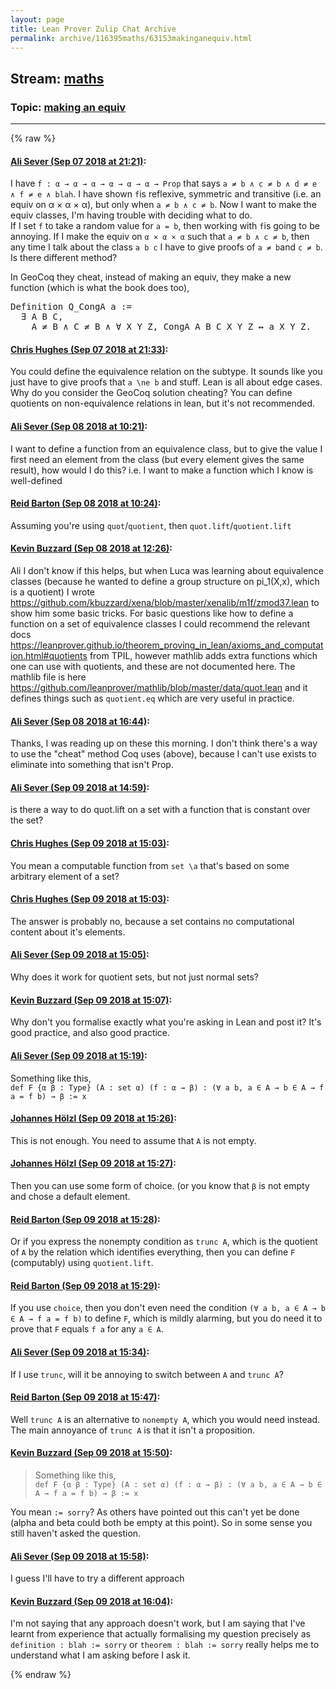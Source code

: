 ```yaml
---
layout: page
title: Lean Prover Zulip Chat Archive 
permalink: archive/116395maths/63153makinganequiv.html
---
```


## Stream: [maths](index.html)
### Topic: [making an equiv](63153makinganequiv.html)

---


{% raw %}
#### [ Ali Sever (Sep 07 2018 at 21:21)](https://leanprover.zulipchat.com/#narrow/stream/116395-maths/topic/making%20an%20equiv/near/133531588):
<p>I have <code>f : α → α → α → α → α → α → Prop</code> that says <code>a ≠ b ∧ c ≠ b ∧ d ≠ e ∧ f ≠ e ∧ blah</code>. I have shown <code>f</code>is reflexive, symmetric and transitive (i.e. an equiv on α × α × α), but only when <code>a ≠ b ∧ c ≠ b</code>. Now I want to make the equiv classes, I'm having trouble with deciding what to do.<br>
 If I set <code>f</code> to take a random value for <code>a = b</code>, then working with <code>f</code>is going to be annoying. If I make the equiv on <code>α × α × α</code> such that <code>a ≠ b ∧ c ≠ b</code>, then any time I talk about the class <code>a b c</code> I have to give proofs of <code>a ≠ b</code>and <code>c ≠ b</code>. Is there different method? </p>
<p>In GeoCoq they cheat, instead of making an equiv, they make a new function (which is what the book does too),</p>
<div class="codehilite"><pre><span></span><span class="kn">Definition</span> <span class="n">Q_CongA</span> <span class="n">a</span> <span class="o">:=</span>
  <span class="err">∃</span> <span class="n">A</span> <span class="n">B</span> <span class="n">C</span><span class="o">,</span>
    <span class="n">A</span> <span class="err">≠</span> <span class="n">B</span> <span class="err">∧</span> <span class="n">C</span> <span class="err">≠</span> <span class="n">B</span> <span class="err">∧</span> <span class="err">∀</span> <span class="n">X</span> <span class="n">Y</span> <span class="n">Z</span><span class="o">,</span> <span class="n">CongA</span> <span class="n">A</span> <span class="n">B</span> <span class="n">C</span> <span class="n">X</span> <span class="n">Y</span> <span class="n">Z</span> <span class="err">↔</span> <span class="n">a</span> <span class="n">X</span> <span class="n">Y</span> <span class="n">Z</span><span class="o">.</span>
</pre></div>

#### [ Chris Hughes (Sep 07 2018 at 21:33)](https://leanprover.zulipchat.com/#narrow/stream/116395-maths/topic/making%20an%20equiv/near/133532250):
<p>You could define the equivalence relation on the subtype. It sounds like you just have to give proofs that <code>a \ne b</code> and stuff. Lean is all about edge cases. Why do you consider the GeoCoq solution cheating? You can define quotients on non-equivalence relations in lean, but it's not recommended.</p>

#### [ Ali Sever (Sep 08 2018 at 10:21)](https://leanprover.zulipchat.com/#narrow/stream/116395-maths/topic/making%20an%20equiv/near/133559910):
<p>I want to define a function from an equivalence class, but to give the value I first need an element from the class (but every element gives the same result), how would I do this? i.e. I want to make a function which I know is well-defined</p>

#### [ Reid Barton (Sep 08 2018 at 10:24)](https://leanprover.zulipchat.com/#narrow/stream/116395-maths/topic/making%20an%20equiv/near/133560004):
<p>Assuming you're using <code>quot</code>/<code>quotient</code>, then <code>quot.lift</code>/<code>quotient.lift</code></p>

#### [ Kevin Buzzard (Sep 08 2018 at 12:26)](https://leanprover.zulipchat.com/#narrow/stream/116395-maths/topic/making%20an%20equiv/near/133563238):
<p>Ali I don't know if this helps, but when Luca was learning about equivalence classes (because he wanted to define a group structure on pi_1(X,x), which is a quotient) I wrote <a href="https://github.com/kbuzzard/xena/blob/master/xenalib/m1f/zmod37.lean" target="_blank" title="https://github.com/kbuzzard/xena/blob/master/xenalib/m1f/zmod37.lean">https://github.com/kbuzzard/xena/blob/master/xenalib/m1f/zmod37.lean</a> to show him some basic tricks. For basic questions like how to define a function on a set of equivalence classes I could recommend the relevant docs <a href="https://leanprover.github.io/theorem_proving_in_lean/axioms_and_computation.html#quotients" target="_blank" title="https://leanprover.github.io/theorem_proving_in_lean/axioms_and_computation.html#quotients">https://leanprover.github.io/theorem_proving_in_lean/axioms_and_computation.html#quotients</a> from TPIL, however mathlib adds extra functions which one can use with quotients, and these are not documented here. The mathlib file is here <a href="https://github.com/leanprover/mathlib/blob/master/data/quot.lean" target="_blank" title="https://github.com/leanprover/mathlib/blob/master/data/quot.lean">https://github.com/leanprover/mathlib/blob/master/data/quot.lean</a> and it defines things such as <code>quotient.eq</code> which are very useful in practice.</p>

#### [ Ali Sever (Sep 08 2018 at 16:44)](https://leanprover.zulipchat.com/#narrow/stream/116395-maths/topic/making%20an%20equiv/near/133570338):
<p>Thanks, I was reading up on these this morning. I don't think there's a way to use the "cheat" method Coq uses (above), because I can't use exists to eliminate into something that isn't Prop.</p>

#### [ Ali Sever (Sep 09 2018 at 14:59)](https://leanprover.zulipchat.com/#narrow/stream/116395-maths/topic/making%20an%20equiv/near/133608290):
<p>is there a way to do quot.lift on a set with a function that is constant over the set?</p>

#### [ Chris Hughes (Sep 09 2018 at 15:03)](https://leanprover.zulipchat.com/#narrow/stream/116395-maths/topic/making%20an%20equiv/near/133608428):
<p>You mean a computable function from <code>set \a</code> that's based on some arbitrary element of a set?</p>

#### [ Chris Hughes (Sep 09 2018 at 15:03)](https://leanprover.zulipchat.com/#narrow/stream/116395-maths/topic/making%20an%20equiv/near/133608436):
<p>The answer is probably no, because a set contains no computational content about it's elements.</p>

#### [ Ali Sever (Sep 09 2018 at 15:05)](https://leanprover.zulipchat.com/#narrow/stream/116395-maths/topic/making%20an%20equiv/near/133608502):
<p>Why does it work for quotient sets, but not just normal sets?</p>

#### [ Kevin Buzzard (Sep 09 2018 at 15:07)](https://leanprover.zulipchat.com/#narrow/stream/116395-maths/topic/making%20an%20equiv/near/133608553):
<p>Why don't you formalise exactly what you're asking in Lean and post it? It's good practice, and also good practice.</p>

#### [ Ali Sever (Sep 09 2018 at 15:19)](https://leanprover.zulipchat.com/#narrow/stream/116395-maths/topic/making%20an%20equiv/near/133608945):
<p>Something like this, <br>
<code>def F {α β : Type} (A : set α) (f : α → β) : (∀ a b, a ∈ A → b ∈ A → f a = f b) → β := x</code></p>

#### [ Johannes Hölzl (Sep 09 2018 at 15:26)](https://leanprover.zulipchat.com/#narrow/stream/116395-maths/topic/making%20an%20equiv/near/133609193):
<p>This is not enough. You need to assume that <code>A</code> is not empty.</p>

#### [ Johannes Hölzl (Sep 09 2018 at 15:27)](https://leanprover.zulipchat.com/#narrow/stream/116395-maths/topic/making%20an%20equiv/near/133609197):
<p>Then you can use some form of choice. (or you know that <code>β</code> is not empty and chose a default element.</p>

#### [ Reid Barton (Sep 09 2018 at 15:28)](https://leanprover.zulipchat.com/#narrow/stream/116395-maths/topic/making%20an%20equiv/near/133609247):
<p>Or if you express the nonempty condition as <code>trunc A</code>, which is the quotient of <code>A</code> by the relation which identifies everything, then you can define <code>F</code> (computably) using <code>quotient.lift</code>.</p>

#### [ Reid Barton (Sep 09 2018 at 15:29)](https://leanprover.zulipchat.com/#narrow/stream/116395-maths/topic/making%20an%20equiv/near/133609264):
<p>If you use <code>choice</code>, then you don't even need the condition <code>(∀ a b, a ∈ A → b ∈ A → f a = f b)</code> to define <code>F</code>, which is mildly alarming, but you do need it to prove that <code>F</code> equals <code>f a</code> for any <code>a ∈ A</code>.</p>

#### [ Ali Sever (Sep 09 2018 at 15:34)](https://leanprover.zulipchat.com/#narrow/stream/116395-maths/topic/making%20an%20equiv/near/133609451):
<p>If I use <code>trunc</code>, will it be annoying to switch between <code>A</code> and <code>trunc A</code>?</p>

#### [ Reid Barton (Sep 09 2018 at 15:47)](https://leanprover.zulipchat.com/#narrow/stream/116395-maths/topic/making%20an%20equiv/near/133609872):
<p>Well <code>trunc A</code> is an alternative to <code>nonempty A</code>, which you would need instead.<br>
The main annoyance of <code>trunc A</code> is that it isn't a proposition.</p>

#### [ Kevin Buzzard (Sep 09 2018 at 15:50)](https://leanprover.zulipchat.com/#narrow/stream/116395-maths/topic/making%20an%20equiv/near/133610024):
<blockquote>
<p>Something like this, <br>
<code>def F {α β : Type} (A : set α) (f : α → β) : (∀ a b, a ∈ A → b ∈ A → f a = f b) → β := x</code></p>
</blockquote>
<p>You mean <code>:= sorry</code>? As others have pointed out this can't yet be done (alpha and beta could both be empty at this point). So in some sense you still haven't asked the question.</p>

#### [ Ali Sever (Sep 09 2018 at 15:58)](https://leanprover.zulipchat.com/#narrow/stream/116395-maths/topic/making%20an%20equiv/near/133610381):
<p>I guess I'll have to try a different approach</p>

#### [ Kevin Buzzard (Sep 09 2018 at 16:04)](https://leanprover.zulipchat.com/#narrow/stream/116395-maths/topic/making%20an%20equiv/near/133610654):
<p>I'm not saying that any approach doesn't work, but I am saying that I've learnt from experience that actually formalising my question precisely as <code>definition : blah := sorry</code> or <code>theorem : blah := sorry</code> really helps me to understand what I am asking before I ask it.</p>


{% endraw %}
